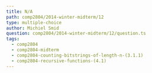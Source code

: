 ```yaml
---
title: N/A
path: comp2804/2014-winter-midterm/12
type: multiple-choice
author: Michiel Smid
question: comp2804/2014-winter-midterm/12/question.ts
tags:
  - comp2804
  - comp2804-midterm
  - comp2804-counting-bitstrings-of-length-n-(3.1.1)
  - comp2804-recursive-functions-(4.1)
---
```

